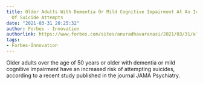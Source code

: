 ```yaml
---
title: Older Adults With Dementia Or Mild Cognitive Impairment At An Increased Risk
  Of Suicide Attempts
date: "2021-03-31 20:25:32"
author: Forbes - Innovation
authorlink: https://www.forbes.com/sites/anuradhavaranasi/2021/03/31/older-adults-with-dementia-or-mild-cognitive-impairment-at-an-increased-risk-of-suicide-attempts/
tags:
- Forbes-Innovation
---
```

Older adults over the age of 50 years or older with dementia or mild cognitive impairment have an increased risk of attempting suicides, according to a recent study published in the journal JAMA Psychiatry.